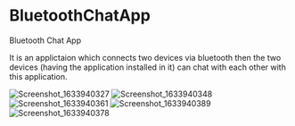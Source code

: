 # BluetoothChatApp
Bluetooth Chat App

It is an applictaion which connects two devices via bluetooth then the two devices (having the application installed in it) can chat with each other with this application.

![Screenshot_1633940327](https://user-images.githubusercontent.com/80695826/136757839-eb76ad0c-4ec3-4a41-875b-00fe5164253a.png)
![Screenshot_1633940348](https://user-images.githubusercontent.com/80695826/136757851-b7bc4d21-e22d-4b91-8cad-a350260fb5db.png)
![Screenshot_1633940361](https://user-images.githubusercontent.com/80695826/136758020-c0920da1-6fca-4484-9f59-d9ee6591d630.png)
![Screenshot_1633940389](https://user-images.githubusercontent.com/80695826/136758031-4e82221c-d956-4aeb-937b-913d60ac028d.png)
![Screenshot_1633940378](https://user-images.githubusercontent.com/80695826/136758039-688784a4-3444-4ed2-a8d9-8d315e4a5b05.png)
